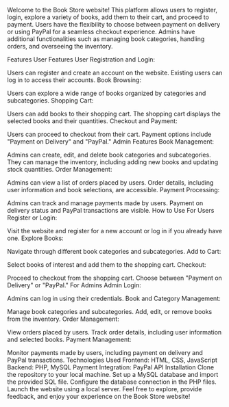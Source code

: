 Welcome to the Book Store website! This platform allows users to register, login, explore a variety of books, add them to their cart, and proceed to payment. Users have the flexibility to choose between payment on delivery or using PayPal for a seamless checkout experience. Admins have additional functionalities such as managing book categories, handling orders, and overseeing the inventory.

Features
User Features
User Registration and Login:

Users can register and create an account on the website.
Existing users can log in to access their accounts.
Book Browsing:

Users can explore a wide range of books organized by categories and subcategories.
Shopping Cart:

Users can add books to their shopping cart.
The shopping cart displays the selected books and their quantities.
Checkout and Payment:

Users can proceed to checkout from their cart.
Payment options include "Payment on Delivery" and "PayPal."
Admin Features
Book Management:

Admins can create, edit, and delete book categories and subcategories.
They can manage the inventory, including adding new books and updating stock quantities.
Order Management:

Admins can view a list of orders placed by users.
Order details, including user information and book selections, are accessible.
Payment Processing:

Admins can track and manage payments made by users.
Payment on delivery status and PayPal transactions are visible.
How to Use
For Users
Register or Login:

Visit the website and register for a new account or log in if you already have one.
Explore Books:

Navigate through different book categories and subcategories.
Add to Cart:

Select books of interest and add them to the shopping cart.
Checkout:

Proceed to checkout from the shopping cart.
Choose between "Payment on Delivery" or "PayPal."
For Admins
Admin Login:

Admins can log in using their credentials.
Book and Category Management:

Manage book categories and subcategories.
Add, edit, or remove books from the inventory.
Order Management:

View orders placed by users.
Track order details, including user information and selected books.
Payment Management:

Monitor payments made by users, including payment on delivery and PayPal transactions.
Technologies Used
Frontend: HTML, CSS, JavaScript
Backend: PHP, MySQL
Payment Integration: PayPal API
Installation
Clone the repository to your local machine.
Set up a MySQL database and import the provided SQL file.
Configure the database connection in the PHP files.
Launch the website using a local server.
Feel free to explore, provide feedback, and enjoy your experience on the Book Store website!